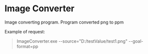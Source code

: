 # Image Converter

Image converting program. Program converted png to ppm

Example of request:

> ImageConverter.exe --source="D:/testValue/test1.png" --goal-format=pp
